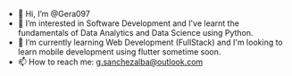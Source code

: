 - 👋 Hi, I’m @Gera097
- 👀 I’m interested in Software Development and I've learnt the fundamentals of Data Analytics and Data Science using Python.
- 🌱 I’m currently learning Web Development (FullStack) and I'm looking to learn mobile development using flutter sometime soon.
- 📫 How to reach me: g.sanchezalba@outlook.com

<!---
Gera097/Gera097 is a ✨ special ✨ repository because its `README.md` (this file) appears on your GitHub profile.
You can click the Preview link to take a look at your changes.
--->
